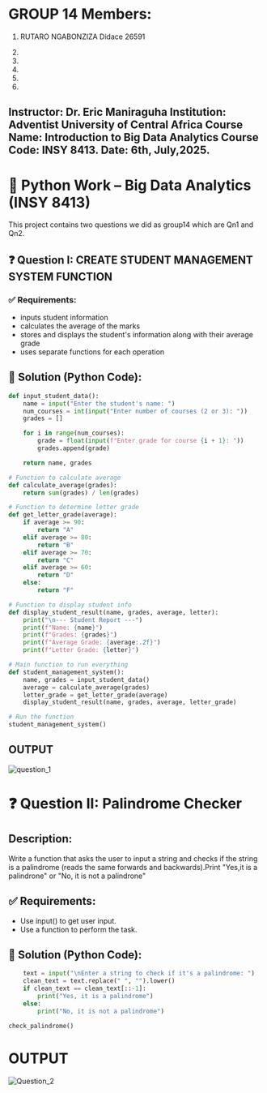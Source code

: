 # GROUP 14 Members:
1. RUTARO NGABONZIZA Didace 26591

2.

3.

4.

5.

6.

## Instructor: Dr. Eric Maniraguha Institution: Adventist University of Central Africa Course Name: Introduction to Big Data Analytics Course Code: INSY 8413. Date: 6th, July,2025.

# 🧠 Python Work – Big Data Analytics (INSY 8413)
This project contains two questions we did as group14 which are Qn1 and Qn2.

## ❓ Question I: CREATE STUDENT MANAGEMENT SYSTEM FUNCTION

### ✅ Requirements:
* inputs student information
* calculates the average of the marks
* stores and displays the student's information along with their average grade
* uses separate functions for each operation

## 🧾 Solution (Python Code):
```python # Function to input student name and grades
def input_student_data():
    name = input("Enter the student's name: ")
    num_courses = int(input("Enter number of courses (2 or 3): "))
    grades = []

    for i in range(num_courses):
        grade = float(input(f"Enter grade for course {i + 1}: "))
        grades.append(grade)

    return name, grades

# Function to calculate average
def calculate_average(grades):
    return sum(grades) / len(grades)

# Function to determine letter grade
def get_letter_grade(average):
    if average >= 90:
        return "A"
    elif average >= 80:
        return "B"
    elif average >= 70:
        return "C"
    elif average >= 60:
        return "D"
    else:
        return "F"

# Function to display student info
def display_student_result(name, grades, average, letter):
    print("\n--- Student Report ---")
    print(f"Name: {name}")
    print(f"Grades: {grades}")
    print(f"Average Grade: {average:.2f}")
    print(f"Letter Grade: {letter}")

# Main function to run everything
def student_management_system():
    name, grades = input_student_data()
    average = calculate_average(grades)
    letter_grade = get_letter_grade(average)
    display_student_result(name, grades, average, letter_grade)

# Run the function
student_management_system()
```



## OUTPUT
![question_1](https://github.com/user-attachments/assets/fe9321e5-cd12-400b-8145-bcf42b107e9e)


# ❓ Question II: Palindrome Checker

## Description:
Write a function that asks the user to input a string and checks if the string is a palindrome (reads the same forwards and backwards).Print "Yes,it is a palindrone" or "No, it is not a palindrone"

## ✅ Requirements:
* Use input() to get user input.
* Use a function to perform the task.
  
## 🧾 Solution (Python Code):
```python def check_palindrome():
    text = input("\nEnter a string to check if it's a palindrome: ")
    clean_text = text.replace(" ", "").lower()
    if clean_text == clean_text[::-1]:
        print("Yes, it is a palindrome")
    else:
        print("No, it is not a palindrome")

check_palindrome()
```
    

# OUTPUT
![Question_2](https://github.com/user-attachments/assets/c00b4358-2072-487b-a5ee-8aa2086c3d65)




